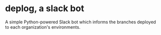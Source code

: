 # deplog, a slack bot
A simple Python-powered Slack bot which informs the branches deployed to each organization's environments.